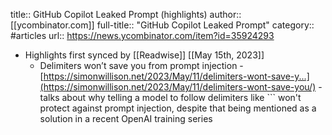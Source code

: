 title:: GitHub Copilot Leaked Prompt (highlights)
author:: [[ycombinator.com]]
full-title:: "GitHub Copilot Leaked Prompt"
category:: #articles
url:: https://news.ycombinator.com/item?id=35924293

- Highlights first synced by [[Readwise]] [[May 15th, 2023]]
	- Delimiters won’t save you from prompt injection - [https://simonwillison.net/2023/May/11/delimiters-wont-save-y...](https://simonwillison.net/2023/May/11/delimiters-wont-save-you/) - talks about why telling a model to follow delimiters like ``` won't protect against prompt injection, despite that being mentioned as a solution in a recent OpenAI training series